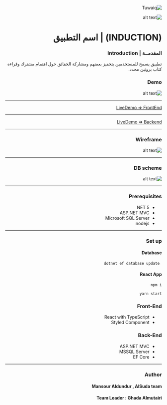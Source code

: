 <div dir="rtl" align="right" >

![Tuwaiq](https://i.ibb.co/SV2BSn5/tuwaiq.png)


![alt text](https://github.com/aldundur-Mansour/FinalProject/blob/main/InductionLogo.svg?raw=true)

# (INDUCTION) | اسم التطبيق
  
### المقدمــة | Introduction 
 
 تطبيق يسمح للمستخدمين بتحفيز بعضهم ومشاركة الحقائق حول اهتمام مشترك وقراءة كتاب بروتين محدد.

### Demo  

![alt text](https://github.com/aldundur-Mansour/FinalProject/blob/main/DemoFinalProject.gif?raw=true)


---

[LiveDemo => FrontEnd](https://dazzling-lamarr-86f006.netlify.app/)

--- 

[LiveDemo => Backend](https://induction2030.azurewebsites.net/index.html)

---

### Wireframe 

![alt text](https://github.com/aldundur-Mansour/FinalProject/blob/main/Wireframe.jpg?raw=true)

---

### DB scheme 

![alt text](https://github.com/aldundur-Mansour/FinalProject/blob/main/Relations-Induction.png?raw=true)

---
### Prerequisites
- NET 5 
- ASP.NET MVC
- Microsoft SQL Server 
- nodejs

---

### Set up  

 #### Database

 ``` dotnet ef database update```

#### React App 

``` npm i ```

``` yarn start ```


### Front-End  
 - React with TypeScript
 - Styled Component
  

### Back-End 
 - ASP.NET MVC
 - MSSQL Server
 - EF Core

--- 

### Author

#### Mansour Aldundur , AlSuda team 

#### Team Leader : Ghada Almutairi


</div>